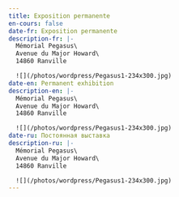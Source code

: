 ```yaml
---
title: Exposition permanente
en-cours: false
date-fr: Exposition permanente
description-fr: |-
  Mémorial Pegasus\
  Avenue du Major Howard\
  14860 Ranville

  ![](/photos/wordpress/Pegasus1-234x300.jpg)
date-en: Permanent exhibition
description-en: |-
  Mémorial Pegasus\
  Avenue du Major Howard\
  14860 Ranville

  ![](/photos/wordpress/Pegasus1-234x300.jpg)
date-ru: Постоянная выставка
description-ru: |-
  Mémorial Pegasus\
  Avenue du Major Howard\
  14860 Ranville

  ![](/photos/wordpress/Pegasus1-234x300.jpg)
---
```


